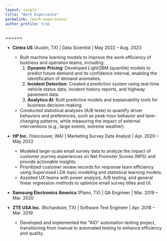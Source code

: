 ```yaml
---
layout: single
title: "Work Experience"
permalink: /work-experience/
author_profile: true
---
```


======
* **Cintra US** (Austin, TX) \| Data Scientist \| May 2022 – Aug. 2023 
  * Built machine learning models to improve the work efficiency of business and operation teams, including:  
    1. **Dynamic Pricing**: Developed LightGBM (quantile) models to predict future demand and its confidence interval, enabling the identification of demand anomalies.  
    2. **Incident Detection**: Created a prediction system using real-time vehicle status data, incident history reports, and highway pavement data.  
    3. **Analytics AI**: Built predictive models and explainability tools for business decision-making.  
  * Conducted statistical analyses (A/B tests) to quantify driver behaviors and preferences, such as peak-hour behavior and lane-changing patterns, while measuring the impact of external interventions (e.g., large events, extreme weather).

* **HP Inc.** (Vancouver, WA) \| Marketing Survey Data Analyst \| Apr. 2020 – May 2022 
  * Modeled large-scale email survey data to analyze the impact of customer journey experiences on Net Promoter Scores (NPS) and provide actionable insights.  
  * Prioritized customer review records for response team efficiency using Supervised LDA topic modeling and statistical learning models.  
  * Assisted UX teams with power analysis, A/B testing, and general linear regression methods to optimize email survey titles and UI.

* **Samsung Electronics America** (Plano, TX) \| QA Engineer \| Mar. 2019 – Mar. 2020

* **ZTE USA Inc.** (Richardson, TX) \| Software Test Engineer \| Apr. 2018 – Mar. 2019 
  * Developed and implemented the "AIO" automation testing project, transitioning from manual to automated testing to enhance efficiency and quality.